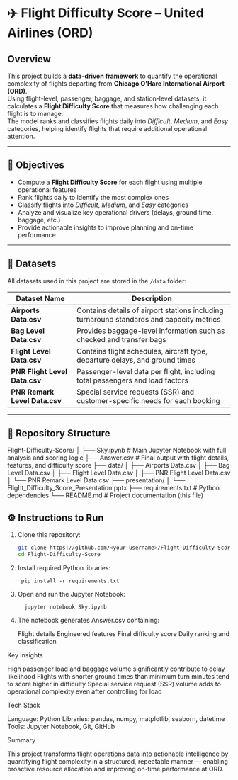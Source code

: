 # ✈️ Flight Difficulty Score – United Airlines (ORD)

## Overview
This project builds a **data-driven framework** to quantify the operational complexity of flights departing from **Chicago O’Hare International Airport (ORD)**.  
Using flight-level, passenger, baggage, and station-level datasets, it calculates a **Flight Difficulty Score** that measures how challenging each flight is to manage.  
The model ranks and classifies flights daily into *Difficult*, *Medium*, and *Easy* categories, helping identify flights that require additional operational attention.

---

## 🎯 Objectives
- Compute a **Flight Difficulty Score** for each flight using multiple operational features  
- Rank flights daily to identify the most complex ones  
- Classify flights into *Difficult*, *Medium*, and *Easy* categories  
- Analyze and visualize key operational drivers (delays, ground time, baggage, etc.)  
- Provide actionable insights to improve planning and on-time performance  

---

## 🧩 Datasets
All datasets used in this project are stored in the `/data` folder:

| Dataset Name | Description |
|---------------|-------------|
| **Airports Data.csv** | Contains details of airport stations including turnaround standards and capacity metrics |
| **Bag Level Data.csv** | Provides baggage-level information such as checked and transfer bags |
| **Flight Level Data.csv** | Contains flight schedules, aircraft type, departure delays, and ground times |
| **PNR Flight Level Data.csv** | Passenger-level data per flight, including total passengers and load factors |
| **PNR Remark Level Data.csv** | Special service requests (SSR) and customer-specific needs for each booking |

---

## 📂 Repository Structure
Flight-Difficulty-Score/
│
├── Sky.ipynb # Main Jupyter Notebook with full analysis and scoring logic
├── Answer.csv # Final output with flight details, features, and difficulty score
├── data/
│ ├── Airports Data.csv
│ ├── Bag Level Data.csv
│ ├── Flight Level Data.csv
│ ├── PNR Flight Level Data.csv
│ └── PNR Remark Level Data.csv
├── presentation/
│ └── Flight_Difficulty_Score_Presentation.pptx
├── requirements.txt # Python dependencies
└── README.md # Project documentation (this file)

## ⚙️ Instructions to Run
1. Clone this repository:
   ```bash
   git clone https://github.com/<your-username>/Flight-Difficulty-Score.git
   cd Flight-Difficulty-Score

2. Install required Python libraries:

        pip install -r requirements.txt

3. Open and run the Jupyter Notebook:

         jupyter notebook Sky.ipynb

4. The notebook generates Answer.csv containing:

    Flight details
    Engineered features
    Final difficulty score
    Daily ranking and classification

Key Insights

  High passenger load and baggage volume significantly contribute to delay likelihood
  Flights with shorter ground times than minimum turn minutes tend to score higher in difficulty
  Special service request (SSR) volume adds to operational complexity even after controlling for load

Tech Stack

  Language: Python
  Libraries: pandas, numpy, matplotlib, seaborn, datetime
  Tools: Jupyter Notebook, Git, GitHub

Summary

This project transforms flight operations data into actionable intelligence by quantifying flight complexity in a structured, repeatable manner — enabling proactive resource allocation and improving on-time performance at ORD.
